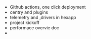 - Github actions, one click deployment
- centry and plugins
- telemetry and ,drivers in hexapp
- project kickoff
- performace overvie doc
-